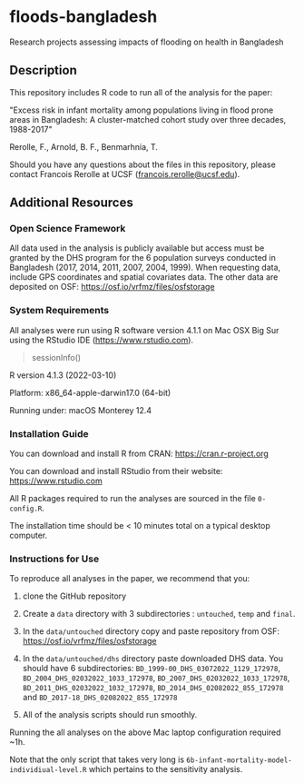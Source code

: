 # floods-bangladesh
Research projects assessing impacts of flooding on health in Bangladesh

## Description

This repository includes R code to run all of the analysis for the paper:

"Excess risk in infant mortality among populations living in flood prone areas in Bangladesh: A cluster-matched cohort study over three decades, 1988-2017"

Rerolle, F., Arnold, B. F., Benmarhnia, T.

Should you have any questions about the files in this repository, please contact Francois Rerolle at UCSF (francois.rerolle@ucsf.edu).

## Additional Resources

### Open Science Framework 

All data used in the analysis is publicly available but access must be granted by the DHS program for the 6 population surveys conducted in Bangladesh (2017, 2014, 2011, 2007, 2004, 1999). When requesting data, include GPS coordinates and spatial covariates data. The other data are deposited on OSF: https://osf.io/vrfmz/files/osfstorage

### System Requirements

All analyses were run using R software version 4.1.1 on Mac OSX Big Sur using the RStudio IDE (https://www.rstudio.com).

> sessionInfo()

R version 4.1.3 (2022-03-10)

Platform: x86_64-apple-darwin17.0 (64-bit)

Running under: macOS Monterey 12.4

### Installation Guide

You can download and install R from CRAN: https://cran.r-project.org

You can download and install RStudio from their website: https://www.rstudio.com

All R packages required to run the analyses are sourced in the file `0-config.R`.

The installation time should be < 10 minutes total on a typical desktop computer.

### Instructions for Use

To reproduce all analyses in the paper, we recommend that you: 

1. clone the GitHub repository

2. Create a `data` directory with 3 subdirectories : `untouched`, `temp` and `final`.

3. In the `data/untouched` directory copy and paste repository from OSF: https://osf.io/vrfmz/files/osfstorage

4. In the `data/untouched/dhs` directory paste downloaded DHS data. You should have 6 subdirectories: `BD_1999-00_DHS_03072022_1129_172978`, `BD_2004_DHS_02032022_1033_172978`, `BD_2007_DHS_02032022_1033_172978`, `BD_2011_DHS_02032022_1032_172978`, `BD_2014_DHS_02082022_855_172978` and `BD_2017-18_DHS_02082022_855_172978`

5. All of the analysis scripts should run smoothly. 

Running the all analyses on the above Mac laptop configuration required ~1h. 

Note that the only script that takes very long is `6b-infant-mortality-model-individiual-level.R` which pertains to the sensitivity analysis. 
